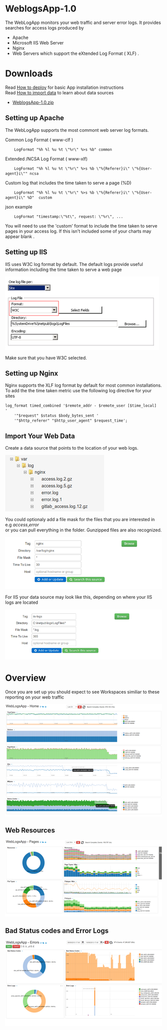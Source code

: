 WeblogsApp-1.0
===========
 
The WebLogApp monitors your web traffic and server error logs. It provides searches for access logs produced by 

 * Apache 
 * Microsoft IIS Web Server 
 * Nginx
 * Web Servers which support the eXtended Log Format ( XLF) . 

# Downloads 

Read [How to deploy](http://logscape.github.io/deploy.html) for basic App installation instructions  
Read [How to import data](http://logscape.github.io/datasources.html) to learn about data sources

 * [WeblogsApp-1.0.zip](https://github.com/logscape/unixapp/raw/master/dist/WeblogsApp-1.0.zip)



## Setting up Apache 
The WebLogApp supports the most commont web server log formats.

 Common Log Format  ( www-clf ) 

        LogFormat "%h %l %u %t \"%r\" %>s %b" common

 Extended /NCSA Log Format ( www-xlf) 

        LogFormat "%h %l %u %t \"%r\" %>s %b \"%{Referer}i\" \"%{User-agent}i\"" ncsa

 Custom log that includes the time taken to serve a page (%D) 

        LogFormat "%h %l %u %t \"%r\" %>s %b \"%{Referer}i\" \"%{User-agent}i\" %D"  custom

 json example

        LogFormat "timestamp:\"%t\", request: \"%r\", ...



You will need to use the 'custom' format to include the time taken to serve pages in your access log. If this isn't included some of your charts may appear blank . 

## Setting up IIS 

IIS uses W3C log format by default. The default logs provide useful information including the time taken to serve a web page

 ![IIS Logging Config](docs/images/iis-logging.png) 

Make sure that you have W3C selected. 


## Setting up Nginx 

Nginx supports the XLF log format by default for most common installations.  To add the the time taken metric use the following log directive for your sites

	log_format timed_combined '$remote_addr - $remote_user [$time_local]  '
        '"$request" $status $body_bytes_sent '
        '"$http_referer" "$http_user_agent" $request_time';


## Import Your Web Data

Create a data source that points to the location of your web logs. 

 ![](docs/images/iis-datasource-filebrowser.png)

You could optionaly add a file mask for the files that you are interested in e.g *access*,*error*  
or you can pull everything in the folder. Gunzipped files are also recognized.

 ![](docs/images/iis-datasource.png) 

For IIS your data source may look like this, depending on where your IIS  logs are located

 ![](docs/images/iis-datasource-iis.png) 





# Overview

Once you are set up you should expect to see Workspaces similiar to these reporting on your web traffic

 ![](docs/images/iis-overview.png)


## Web  Resources 

 ![](docs/images/iis-resources.png) 



## Bad Status codes and Error Logs 

 ![](docs/images/iis-errors.png) 


